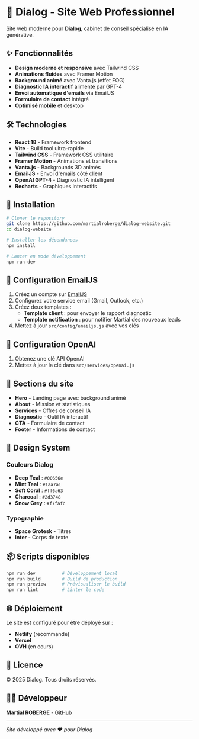 # 🚀 Dialog - Site Web Professionnel

Site web moderne pour **Dialog**, cabinet de conseil spécialisé en IA générative.

## ✨ Fonctionnalités

- **Design moderne et responsive** avec Tailwind CSS
- **Animations fluides** avec Framer Motion
- **Background animé** avec Vanta.js (effet FOG)
- **Diagnostic IA interactif** alimenté par GPT-4
- **Envoi automatique d'emails** via EmailJS
- **Formulaire de contact** intégré
- **Optimisé mobile** et desktop

## 🛠️ Technologies

- **React 18** - Framework frontend
- **Vite** - Build tool ultra-rapide
- **Tailwind CSS** - Framework CSS utilitaire
- **Framer Motion** - Animations et transitions
- **Vanta.js** - Backgrounds 3D animés
- **EmailJS** - Envoi d'emails côté client
- **OpenAI GPT-4** - Diagnostic IA intelligent
- **Recharts** - Graphiques interactifs

## 🚀 Installation

```bash
# Cloner le repository
git clone https://github.com/martialroberge/dialog-website.git
cd dialog-website

# Installer les dépendances
npm install

# Lancer en mode développement
npm run dev
```

## 📧 Configuration EmailJS

1. Créez un compte sur [EmailJS](https://www.emailjs.com/)
2. Configurez votre service email (Gmail, Outlook, etc.)
3. Créez deux templates :
   - **Template client** : pour envoyer le rapport diagnostic
   - **Template notification** : pour notifier Martial des nouveaux leads
4. Mettez à jour `src/config/emailjs.js` avec vos clés

## 🤖 Configuration OpenAI

1. Obtenez une clé API OpenAI
2. Mettez à jour la clé dans `src/services/openai.js`

## 📱 Sections du site

- **Hero** - Landing page avec background animé
- **About** - Mission et statistiques
- **Services** - Offres de conseil IA
- **Diagnostic** - Outil IA interactif
- **CTA** - Formulaire de contact
- **Footer** - Informations de contact

## 🎨 Design System

### Couleurs Dialog
- **Deep Teal** : `#00656e`
- **Mint Teal** : `#1aa7a1`
- **Soft Coral** : `#ff6a63`
- **Charcoal** : `#2d3748`
- **Snow Grey** : `#f7fafc`

### Typographie
- **Space Grotesk** - Titres
- **Inter** - Corps de texte

## 📦 Scripts disponibles

```bash
npm run dev          # Développement local
npm run build        # Build de production
npm run preview      # Prévisualiser le build
npm run lint         # Linter le code
```

## 🌐 Déploiement

Le site est configuré pour être déployé sur :
- **Netlify** (recommandé)
- **Vercel**
- **OVH** (en cours)

## 📄 Licence

© 2025 Dialog. Tous droits réservés.

## 👨‍💻 Développeur

**Martial ROBERGE** - [GitHub](https://github.com/martialroberge)

---

*Site développé avec ❤️ pour Dialog* 
